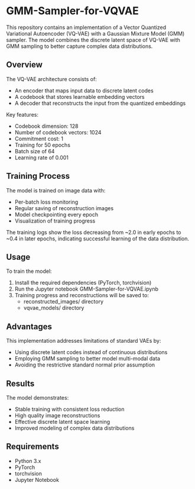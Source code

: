 # GMM-Sampler-for-VQVAE

This repository contains an implementation of a Vector Quantized Variational Autoencoder (VQ-VAE) with a Gaussian Mixture Model (GMM) sampler. The model combines the discrete latent space of VQ-VAE with GMM sampling to better capture complex data distributions.

## Overview

The VQ-VAE architecture consists of:
- An encoder that maps input data to discrete latent codes
- A codebook that stores learnable embedding vectors
- A decoder that reconstructs the input from the quantized embeddings

Key features:
- Codebook dimension: 128
- Number of codebook vectors: 1024 
- Commitment cost: 1
- Training for 50 epochs
- Batch size of 64
- Learning rate of 0.001

## Training Process

The model is trained on image data with:
- Per-batch loss monitoring
- Regular saving of reconstruction images
- Model checkpointing every epoch
- Visualization of training progress

The training logs show the loss decreasing from ~2.0 in early epochs to ~0.4 in later epochs, indicating successful learning of the data distribution.

## Usage

To train the model:
1. Install the required dependencies (PyTorch, torchvision)
2. Run the Jupyter notebook GMM-Sampler-for-VQVAE.ipynb
3. Training progress and reconstructions will be saved to:
   - reconstructed_images/ directory
   - vqvae_models/ directory

## Advantages

This implementation addresses limitations of standard VAEs by:
- Using discrete latent codes instead of continuous distributions
- Employing GMM sampling to better model multi-modal data
- Avoiding the restrictive standard normal prior assumption

## Results

The model demonstrates:
- Stable training with consistent loss reduction
- High quality image reconstructions
- Effective discrete latent space learning
- Improved modeling of complex data distributions

## Requirements

- Python 3.x
- PyTorch
- torchvision
- Jupyter Notebook
